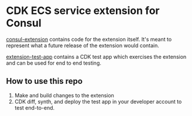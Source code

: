 # CDK ECS service extension for Consul

[consul-extension](./consul-extension) contains code for the extension itself. It's meant to represent what a future release of the extension would contain.

[extension-test-app](./extension-test-app) contains a CDK test app which exercises the extension and can be used for end to end testing.

## How to use this repo

1. Make and build changes to the extension
2. CDK diff, synth, and deploy the test app in your developer account to test end-to-end.
